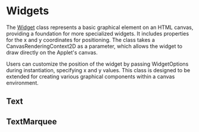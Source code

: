 # Widgets

The [Widget](../classes/Widget.ts) class represents a basic graphical element on an HTML canvas, providing a foundation for more specialized widgets. It includes properties for the x and y coordinates for positioning. The class takes a CanvasRenderingContext2D as a parameter, which allows the widget to draw directly on the Applet's canvas.

Users can customize the position of the widget by passing WidgetOptions during instantiation, specifying x and y values. This class is designed to be extended for creating various graphical components within a canvas environment.

## Text

## TextMarquee
